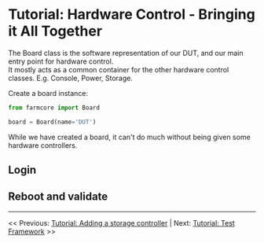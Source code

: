 # Tutorial: Hardware Control - Bringing it All Together

The Board class is the software representation of our DUT, and our main entry point for hardware control.  
It mostly acts as a common container for the other hardware control classes. E.g. Console, Power, Storage.

Create a board instance:

```python
from farmcore import Board

board = Board(name='DUT')
```

While we have created a board, it can't do much without being given some hardware controllers.

## Login

## Reboot and validate

___

<< Previous: [Tutorial: Adding a storage controller](./2-4-tutorial-storage.md) |
Next: [Tutorial: Test Framework](./3-tutorial-test-framework.md) >>
